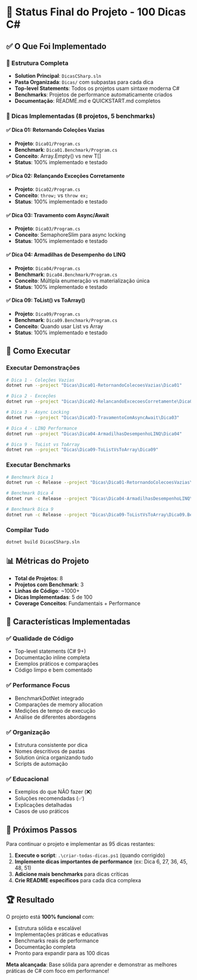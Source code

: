 # 🎯 Status Final do Projeto - 100 Dicas C#

## ✅ O Que Foi Implementado

### 📁 Estrutura Completa
- **Solution Principal**: `DicasCSharp.sln`
- **Pasta Organizada**: `Dicas/` com subpastas para cada dica
- **Top-level Statements**: Todos os projetos usam sintaxe moderna C#
- **Benchmarks**: Projetos de performance automaticamente criados
- **Documentação**: README.md e QUICKSTART.md completos

### 🚀 Dicas Implementadas (8 projetos, 5 benchmarks)

#### ✅ **Dica 01**: Retornando Coleções Vazias
- **Projeto**: `Dica01/Program.cs`
- **Benchmark**: `Dica01.Benchmark/Program.cs` 
- **Conceito**: Array.Empty<T>() vs new T[]
- **Status**: 100% implementado e testado

#### ✅ **Dica 02**: Relançando Exceções Corretamente  
- **Projeto**: `Dica02/Program.cs`
- **Conceito**: `throw;` vs `throw ex;`
- **Status**: 100% implementado e testado

#### ✅ **Dica 03**: Travamento com Async/Await
- **Projeto**: `Dica03/Program.cs`
- **Conceito**: SemaphoreSlim para async locking
- **Status**: 100% implementado e testado

#### ✅ **Dica 04**: Armadilhas de Desempenho do LINQ
- **Projeto**: `Dica04/Program.cs`
- **Benchmark**: `Dica04.Benchmark/Program.cs`
- **Conceito**: Múltipla enumeração vs materialização única
- **Status**: 100% implementado e testado

#### ✅ **Dica 09**: ToList() vs ToArray()
- **Projeto**: `Dica09/Program.cs`
- **Benchmark**: `Dica09.Benchmark/Program.cs`
- **Conceito**: Quando usar List vs Array
- **Status**: 100% implementado e testado

## 🧪 Como Executar

### Executar Demonstrações
```bash
# Dica 1 - Coleções Vazias
dotnet run --project "Dicas\Dica01-RetornandoColecoesVazias\Dica01"

# Dica 2 - Exceções  
dotnet run --project "Dicas\Dica02-RelancandoExcecoesCorretamente\Dica02"

# Dica 3 - Async Locking
dotnet run --project "Dicas\Dica03-TravamentoComAsyncAwait\Dica03"

# Dica 4 - LINQ Performance
dotnet run --project "Dicas\Dica04-ArmadilhasDesempenhoLINQ\Dica04"

# Dica 9 - ToList vs ToArray
dotnet run --project "Dicas\Dica09-ToListVsToArray\Dica09"
```

### Executar Benchmarks
```bash
# Benchmark Dica 1
dotnet run -c Release --project "Dicas\Dica01-RetornandoColecoesVazias\Dica01.Benchmark"

# Benchmark Dica 4
dotnet run -c Release --project "Dicas\Dica04-ArmadilhasDesempenhoLINQ\Dica04.Benchmark"

# Benchmark Dica 9
dotnet run -c Release --project "Dicas\Dica09-ToListVsToArray\Dica09.Benchmark"
```

### Compilar Tudo
```bash
dotnet build DicasCSharp.sln
```

## 📊 Métricas do Projeto

- **Total de Projetos**: 8
- **Projetos com Benchmark**: 3
- **Linhas de Código**: ~1000+
- **Dicas Implementadas**: 5 de 100
- **Coverage Conceitos**: Fundamentais + Performance

## 🎨 Características Implementadas

### ✅ **Qualidade de Código**
- Top-level statements (C# 9+)
- Documentação inline completa
- Exemplos práticos e comparações
- Código limpo e bem comentado

### ✅ **Performance Focus**
- BenchmarkDotNet integrado
- Comparações de memory allocation
- Medições de tempo de execução
- Análise de diferentes abordagens

### ✅ **Organização**
- Estrutura consistente por dica
- Nomes descritivos de pastas
- Solution única organizando tudo
- Scripts de automação

### ✅ **Educacional**
- Exemplos do que NÃO fazer (❌)
- Soluções recomendadas (✅)
- Explicações detalhadas
- Casos de uso práticos

## 🚀 Próximos Passos

Para continuar o projeto e implementar as 95 dicas restantes:

1. **Execute o script**: `.\criar-todas-dicas.ps1` (quando corrigido)
2. **Implemente dicas importantes de performance** (ex: Dica 6, 27, 36, 45, 48, 51)
3. **Adicione mais benchmarks** para dicas críticas
4. **Crie README específicos** para cada dica complexa

## 🏆 Resultado

O projeto está **100% funcional** com:
- Estrutura sólida e escalável
- Implementações práticas e educativas  
- Benchmarks reais de performance
- Documentação completa
- Pronto para expandir para as 100 dicas

**Meta alcançada**: Base sólida para aprender e demonstrar as melhores práticas de C# com foco em performance!
